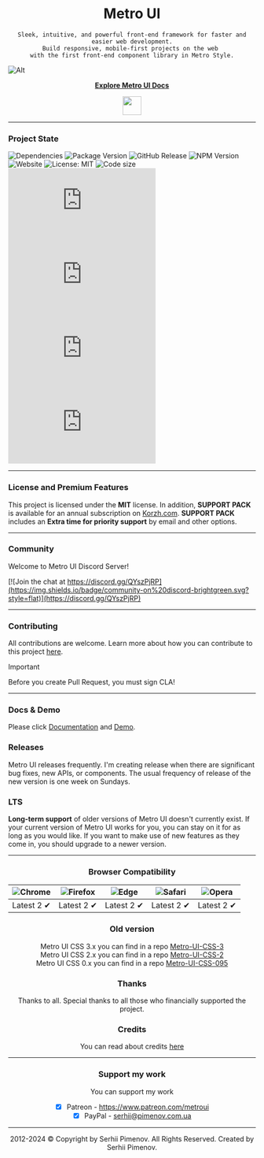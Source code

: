 <div align="center">
  <h1 align="center">Metro UI</h1>

    Sleek, intuitive, and powerful front-end framework for faster and easier web development.
    Build responsive, mobile-first projects on the web 
    with the first front-end component library in Metro Style.
</div>

![Alt](https://repobeats.axiom.co/api/embed/75c6aba3d69c314c78727354cc6082e916ad1297.svg "Repobeats analytics image")


<p align="center">
    <a href="https://docs-new.metroui.org.ua/"><strong>Explore Metro UI Docs</strong></a>
</p>

<p align="center">
<a href="https://www.patreon.com/metroui">
	<img src="https://c5.patreon.com/external/logo/become_a_patron_button@2x.png" height="38">
</a>
</p>

----

### Project State
![Dependencies](https://img.shields.io/badge/Dependencies-none-darklime.svg)
![Package Version](https://img.shields.io/github/package-json/v/olton/Metro-UI-CSS)
![GitHub Release](https://img.shields.io/github/v/release/olton/Metro-UI-CSS)
![NPM Version](https://img.shields.io/npm/v/%40olton%2Fmetroui)
![Website](https://img.shields.io/website/https/metroui.org.ua.svg)
![License: MIT](https://img.shields.io/badge/License-MIT-blue.svg?color=7852a9)
![Code size](https://img.shields.io/github/languages/code-size/olton/Metro-UI-CSS.svg?color=830000)
![GitHub Css Size](https://img.shields.io/github/size/olton/Metro-UI-CSS/lib%2Fmetro.css?label=CSS%20Size&color=fd9812)
![GitHub JS Size](https://img.shields.io/github/size/olton/Metro-UI-CSS/lib%2Fmetro.js?label=JS%20Size&color=8f99ff)
![GitHub Icons Size](https://img.shields.io/github/size/olton/Metro-UI-CSS/lib%2Ficons.css?label=Icons%20Size&color=01796f)
![GitHub Bundle Size](https://img.shields.io/github/size/olton/Metro-UI-CSS/lib%2Fmetro.all.js?label=Bundle%20Size&color=8d4585)

---

### License and Premium Features
This project is licensed under the **MIT** license.
In addition, **SUPPORT PACK** is available for an annual subscription on [Korzh.com](https://korzh.com/metroui).
**SUPPORT PACK** includes an **Extra time for priority support** by email and other options.

---

### Community

Welcome to Metro UI Discord Server!

[![Join the chat at https://discord.gg/QYszPjRP](https://img.shields.io/badge/community-on%20discord-brightgreen.svg?style=flat)](https://discord.gg/QYszPjRP)

---

### Contributing
All contributions are welcome. Learn more about how you can contribute to this project [here](CONTRIBUTING.md). 

> [!IMPORTANT]
> Before you create Pull Request, you must sign CLA!


---
 
### Docs & Demo

Please click [Documentation](https://docs-new.metroui.org.ua) and [Demo](https://panda.metroui.org.ua).   

### Releases

Metro UI releases frequently. 
I'm creating release when there are significant bug fixes, new APIs, or components.
The usual frequency of release of the new version is one week on Sundays.

### LTS
**Long-term support** of older versions of Metro UI doesn't currently exist. 
If your current version of Metro UI works for you, you can stay on it for as long as you would like. 
If you want to make use of new features as they come in, you should upgrade to a newer version.


---

<div align="center">

### Browser Compatibility
![Chrome](https://raw.github.com/alrra/browser-logos/master/src/chrome/chrome_48x48.png) | ![Firefox](https://raw.github.com/alrra/browser-logos/master/src/firefox/firefox_48x48.png) | ![Edge](https://raw.github.com/alrra/browser-logos/master/src/edge/edge_48x48.png) | ![Safari](https://raw.github.com/alrra/browser-logos/master/src/safari/safari_48x48.png) | ![Opera](https://raw.github.com/alrra/browser-logos/master/src/opera/opera_48x48.png) 
--- | --- | --- | --- | --- |
Latest 2 ✔ | Latest 2 ✔ | Latest 2 ✔ | Latest 2 ✔ | Latest 2 ✔ |

</div>

<div align="center">

### Old version
Metro UI CSS 3.x you can find in a repo [Metro-UI-CSS-3](https://github.com/olton/Metro-UI-CSS-3)     
Metro UI CSS 2.x you can find in a repo [Metro-UI-CSS-2](https://github.com/olton/Metro-UI-CSS-2)     
Metro UI CSS 0.x you can find in a repo [Metro-UI-CSS-095](https://github.com/olton/Metro-UI-CSS-095) 

### Thanks
Thanks to all. Special thanks to all those who financially supported the project.    

### Credits
You can read about credits [here](CREDITS.md)

---

### Support my work
You can support my work
+ [x] Patreon - https://www.patreon.com/metroui
+ [x] PayPal - serhii@pimenov.com.ua

---

2012-2024 © Copyright by Serhii Pimenov. All Rights Reserved. Created by Serhii Pimenov.

</div>
